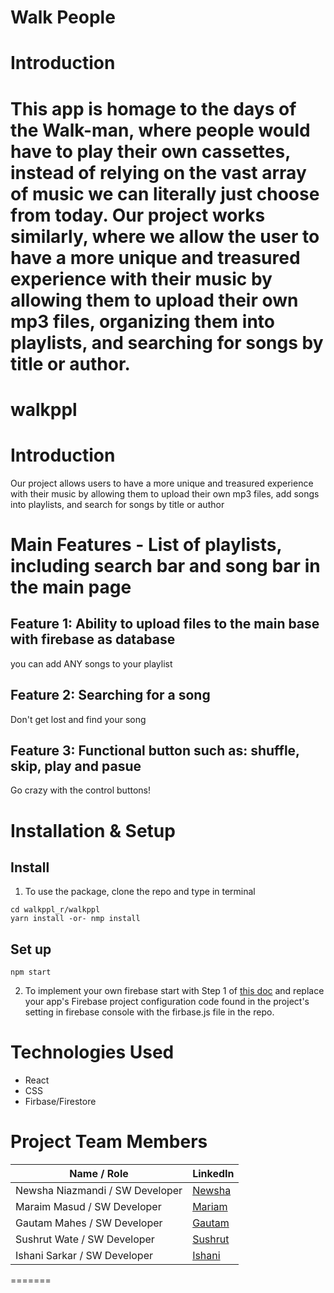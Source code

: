 
# Walk People

# Introduction
This app is homage to the days of the Walk-man, where people would have to play their own cassettes, instead of relying on the vast array of music 
we can literally just choose from today. 
Our project works similarly, where we allow the user to have a more unique and treasured experience with their music by allowing them to upload their 
own mp3 files, organizing them into playlists, and searching for songs by title or author. 
=======
# walkppl

# Introduction
Our project allows users to have a more unique and treasured experience with their music by allowing them to upload their own mp3 files, add songs into playlists, and search for songs by title or author



# Main Features - List of playlists, including search bar and song bar in the main page

## Feature 1: Ability to upload files to the main base with firebase as database
you can add ANY songs to your playlist



## Feature 2: Searching for a song
 Don't get lost and find your song 



## Feature 3: Functional button such as: shuffle, skip, play and pasue
 Go crazy with the control buttons!



# Installation & Setup

## Install
1. To use the package, clone the repo and type in terminal

```
cd walkppl_r/walkppl
yarn install -or- nmp install
```

## Set up

```
npm start 
```

2. To implement your own firebase start with Step 1 of [this doc](https://firebase.google.com/docs/web/setup)
    and replace your app's Firebase project configuration code found in the project's setting in firebase console with the firbase.js file in the repo. 
# Technologies Used

* React
* CSS
* Firbase/Firestore

# Project Team Members 

| Name / Role      | LinkedIn |
| ----------- | ----------- |
| Newsha Niazmandi  / SW Developer  |    [Newsha](https://www.linkedin.com/in/newsha-niazmandi/)   |
| Maraim Masud / SW Developer   |     [Mariam](https://www.linkedin.com/in/mariam-masud-992461200)  |
| Gautam Mahes / SW Developer   |   [Gautam](https://www.linkedin.com/in/gautam-mahes-4960471a8/)|
| Sushrut Wate  / SW Developer   |      [Sushrut](https://www.linkedin.com/in/sushrut-wate/)|
| Ishani Sarkar / SW Developer   |    [Ishani](https://www.linkedin.com/in/ishani-sarkar-a711891b9/)   |


=======


